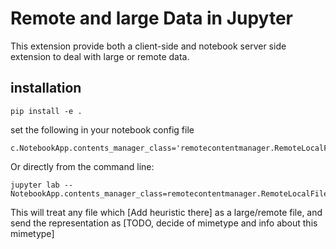 # Remote and large Data in Jupyter

This extension provide both a client-side and notebook server side extension to
deal with large or remote data. 


## installation

```
pip install -e .
```

set the following in your notebook config file

```
c.NotebookApp.contents_manager_class='remotecontentmanager.RemoteLocalFileManager'
```

Or directly from the command line:

```
jupyter lab --NotebookApp.contents_manager_class=remotecontentmanager.RemoteLocalFileManager
```

This will treat any file which [Add heuristic there] as a large/remote file, and
send the representation as [TODO, decide of mimetype and info about this
mimetype]

